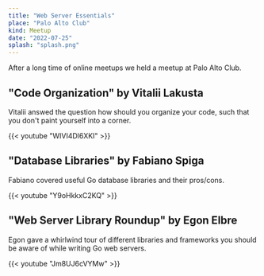 ```yaml
---
title: "Web Server Essentials"
place: "Palo Alto Club"
kind: Meetup
date: "2022-07-25"
splash: "splash.png"
---
```


After a long time of online meetups we held a meetup at Palo Alto Club.

## "Code Organization" by Vitalii Lakusta

Vitalii answed the question how should you organize your code, such that you don't paint yourself into a corner.

{{< youtube "WIVI4Dl6XKI" >}}

## "Database Libraries" by Fabiano Spiga

Fabiano covered useful Go database libraries and their pros/cons.

{{< youtube "Y9oHkkxC2KQ" >}}

## "Web Server Library Roundup" by Egon Elbre

Egon gave a whirlwind tour of different libraries and frameworks you should be aware of while writing Go web servers.

{{< youtube "Jm8UJ6cVYMw" >}}
